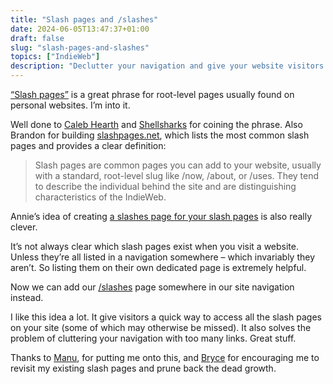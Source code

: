 ```yaml
---
title: "Slash pages and /slashes"
date: 2024-06-05T13:47:37+01:00
draft: false
slug: "slash-pages-and-slashes"
topics: ["IndieWeb"]
description: "Declutter your navigation and give your website visitors a quick way to access all the slash pages on your site."
---
```


[“Slash pages”](https://rknight.me/blog/slash-pages/) is a great phrase for root-level pages usually found on personal websites. I’m into it.

Well done to [Caleb Hearth](https://calebhearth.com/) and [Shellsharks](https://shellsharks.com/) for coining the phrase. Also Brandon for building [slashpages.net](https://slashpages.net/), which lists the most common slash pages and provides a clear definition:

> Slash pages are common pages you can add to your website, usually with a standard, root-level slug like /now, /about, or /uses. They tend to describe the individual behind the site and are distinguishing characteristics of the IndieWeb.

Annie’s idea of creating [a slashes page for your slash pages](https://weblog.anniegreens.lol/2024/05/a-slashes-page-for-my-slash-pages) is also really clever. 

It’s not always clear which slash pages exist when you visit a website. Unless they’re all listed in a navigation somewhere – which invariably they aren’t. So listing them on their own dedicated page is extremely helpful.

Now we can add our [/slashes](/slashes) page somewhere in our site navigation instead. 

I like this idea a lot. It give visitors a quick way to access all the slash pages on your site (some of which may otherwise be missed). It also solves the problem of cluttering your navigation with too many links. Great stuff. 

Thanks to [Manu](https://manuelmoreale.com/slashes), for putting me onto this, and [Bryce](https://www.brycewray.com/posts/2024/06/slash-pages-existing-new/) for encouraging me to revisit my existing slash pages and prune back the dead growth.



